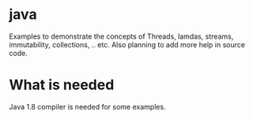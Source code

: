# java
Examples to demonstrate the concepts of Threads, lamdas, streams, immutability, collections, .. etc. Also planning to add more help in source code.

# What is needed
Java 1.8 compiler is needed for some examples.
